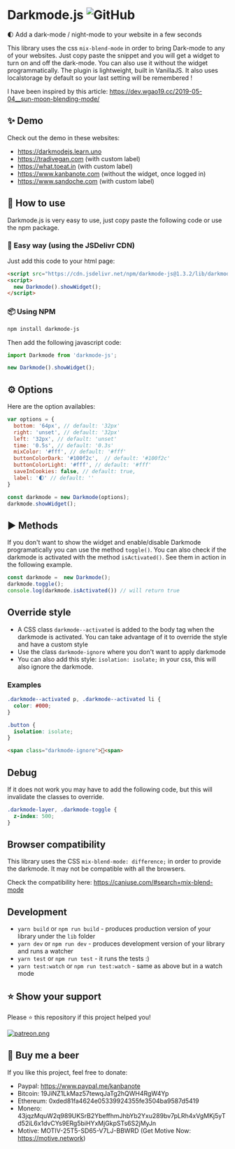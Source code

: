 # Darkmode.js ![GitHub](https://img.shields.io/github/license/mashape/apistatus.svg)

🌓 Add a dark-mode / night-mode to your website in a few seconds

This library uses the css `mix-blend-mode` in order to bring Dark-mode to any of your websites.
Just copy paste the snippet and you will get a widget to turn on and off the dark-mode. You can also use it without the widget programmatically. The plugin is lightweight, built in VanillaJS.
It also uses localstorage by default so your last setting will be remembered !

I have been inspired by this article: https://dev.wgao19.cc/2019-05-04__sun-moon-blending-mode/

## ✨ Demo
Check out the demo in these websites: 
- https://darkmodejs.learn.uno
- https://tradivegan.com (with custom label)
- https://what.toeat.in (with custom label)
- https://www.kanbanote.com (without the widget, once logged in)
- https://www.sandoche.com (with custom label)

## 📖 How to use
Darkmode.js is very easy to use, just copy paste the following code or use the npm package.

### 🚀 Easy way (using the JSDelivr CDN)
Just add this code to your html page:
```html
<script src="https://cdn.jsdelivr.net/npm/darkmode-js@1.3.2/lib/darkmode-js.min.js"></script>
<script>
  new Darkmode().showWidget();
</script>
```

### 📦 Using NPM
```sh
npm install darkmode-js
```

Then add the following javascript code:
```javascript
import Darkmode from 'darkmode-js';

new Darkmode().showWidget();
```

## ⚙️ Options
Here are the option availables:
```javascript
var options = {
  bottom: '64px', // default: '32px'
  right: 'unset', // default: '32px'
  left: '32px', // default: 'unset'
  time: '0.5s', // default: '0.3s'
  mixColor: '#fff', // default: '#fff'
  buttonColorDark: '#100f2c',  // default: '#100f2c'
  buttonColorLight: '#fff', // default: '#fff'
  saveInCookies: false, // default: true,
  label: '🌓' // default: ''
}

const darkmode = new Darkmode(options);
darkmode.showWidget();
```

## ▶️ Methods
If you don't want to show the widget and enable/disable Darkmode programatically you can use the method `toggle()`. You can also check if the darkmode is activated with the method `isActivated()`. See them in action in the following example.
```javascript
const darkmode =  new Darkmode();
darkmode.toggle();
console.log(darkmode.isActivated()) // will return true
```

## Override style
* A CSS class `darkmode--activated` is added to the body tag when the darkmode is activated. You can take advantage of it to override the style and have a custom style
* Use the class `darkmode-ignore` where you don't want to apply darkmode
* You can also add this style: `isolation: isolate;` in your css, this will also ignore the darkmode.

### Examples
```css
.darkmode--activated p, .darkmode--activated li {
  color: #000;
}

.button {
  isolation: isolate;
}
```
```html
<span class="darkmode-ignore">😬<span>
```

## Debug
If it does not work you may have to add the following code, but this will invalidate the classes to override.
```css
.darkmode-layer, .darkmode-toggle {
  z-index: 500;
}
```

## Browser compatibility
This library uses the CSS `mix-blend-mode: difference;` in order to provide the darkmode.
It may not be compatible with all the browsers.

Check the compatibility here: https://caniuse.com/#search=mix-blend-mode

## Development
* `yarn build` or `npm run build` - produces production version of your library under the `lib` folder
* `yarn dev` or `npm run dev` - produces development version of your library and runs a watcher
* `yarn test` or `npm run test` - it runs the tests :)
* `yarn test:watch` or `npm run test:watch` - same as above but in a watch mode

## ⭐️ Show your support
Please ⭐️ this repository if this project helped you!

<a href="https://www.patreon.com/sandoche">[![patreon.png](https://c5.patreon.com/external/logo/become_a_patron_button.png)](https://www.patreon.com/sandoche)</a>

## 🍺 Buy me a beer 
If you like this project, feel free to donate:
* Paypal: https://www.paypal.me/kanbanote
* Bitcoin: 19JiNZ1LkMaz57tewqJaTg2hQWH4RgW4Yp
* Ethereum: 0xded81fa4624e05339924355fe3504ba9587d5419
* Monero: 43jqzMquW2q989UKSrB2YbeffhmJhbYb2Yxu289bv7pLRh4xVgMKj5yTd52iL6x1dvCYs9ERg5biHYxMjGkpSTs6S2jMyJn
* Motive: MOTIV-25T5-SD65-V7LJ-BBWRD (Get Motive Now: https://motive.network)
